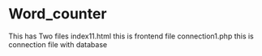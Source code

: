 # Word_counter
This has Two files 
index11.html this is frontend file
connection1.php this is connection file with database
